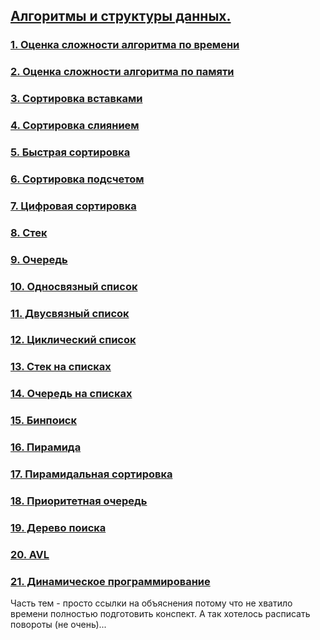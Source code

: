 ## [Алгоритмы и структуры данных.](AlgSt.md)
### [1. Оценка сложности алгоритма по времени](AlgSt.md#1-оценка-сложности-алгоритма-по-времени)
### [2. Оценка сложности алгоритма по памяти](AlgSt.md#2-оценка-сложности-алгоритма-по-памяти)
### [3. Сортировка вставками](AlgSt.md#3-сортировка-вставками)
### [4. Сортировка слиянием](AlgSt.md#4-сортировка-слиянием)
### [5. Быстрая сортировка](AlgSt.md#5-быстрая-сортировка)
### [6. Сортировка подсчетом](AlgSt.md#6-сортировка-подсчетом)
### [7. Цифровая сортировка](AlgSt.md#7-цифровая-сортировка)
### [8. Стек](AlgSt.md#8-стек)
### [9. Очередь](AlgSt.md#9-очередь)
### [10. Односвязный список](AlgSt.md#10-односвязный-список)
### [11. Двусвязный список](AlgSt.md#11-двусвязный-список)
### [12. Циклический список](AlgSt.md#12-циклический-список)
### [13. Стек на списках](AlgSt.md#на-списке)
### [14. Очередь на списках](AlgSt.md#на-списке-1)
### [15. Бинпоиск](AlgSt.md#бинпоиск)
### [16. Пирамида](AlgSt.md#пирамида)
### [17. Пирамидальная сортировка](AlgSt.md#пирамидальная-сортировка)
### [18. Приоритетная очередь](AlgSt.md#приоритетная-очередь)
### [19. Дерево поиска](AlgSt.md#дерево-поиска)
### [20. AVL](AlgSt.md#avl)
### [21. Динамическое программирование](AlgSt.md#динамическое-программирование)

Часть тем - просто ссылки на объяснения потому что не хватило времени полностью подготовить конспект. А так хотелось расписать повороты (не очень)...
